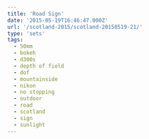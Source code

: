 ```yaml
---
title: 'Road Sign'
date: '2015-05-19T16:46:47.000Z'
url: '/scotland-2015/scotland-20150519-21/'
type: 'sets'
tags:
  - 50mm
  - bokeh
  - d300s
  - depth of field
  - dof
  - mountainside
  - nikon
  - no stopping
  - outdoor
  - road
  - scotland
  - sign
  - sunlight
---
```

